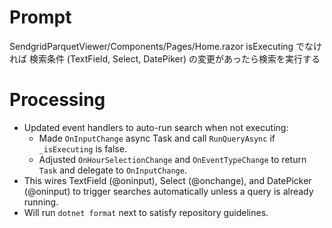 # Prompt
SendgridParquetViewer/Components/Pages/Home.razor
isExecuting でなければ 検索条件 (TextField, Select, DatePiker)  の変更があったら検索を実行する

# Processing
- Updated event handlers to auto-run search when not executing:
  - Made `OnInputChange` async Task and call `RunQueryAsync` if `_isExecuting` is false.
  - Adjusted `OnHourSelectionChange` and `OnEventTypeChange` to return `Task` and delegate to `OnInputChange`.
- This wires TextField (@oninput), Select (@onchange), and DatePicker (@oninput) to trigger searches automatically unless a query is already running.
- Will run `dotnet format` next to satisfy repository guidelines.
